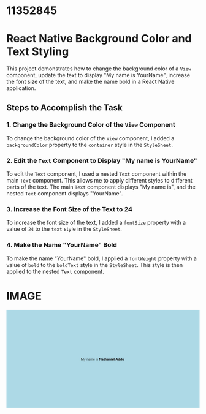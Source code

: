 # 11352845
# React Native Background Color and Text Styling

This project demonstrates how to change the background color of a `View` component, update the text to display "My name is YourName", increase the font size of the text, and make the name bold in a React Native application.

## Steps to Accomplish the Task

### 1. Change the Background Color of the `View` Component

To change the background color of the `View` component, I added a `backgroundColor` property to the `container` style in the `StyleSheet`.

### 2. Edit the `Text` Component to Display "My name is YourName"

To edit the `Text` component, I used a nested `Text` component within the main `Text` component. This allows me to apply different styles to different parts of the text. The main `Text` component displays "My name is", and the nested `Text` component displays "YourName".

### 3. Increase the Font Size of the Text to 24

To increase the font size of the text, I added a `fontSize` property with a value of `24` to the `text` style in the `StyleSheet`.

### 4. Make the Name "YourName" Bold

To make the name "YourName" bold, I applied a `fontWeight` property with a value of `bold` to the `boldText` style in the `StyleSheet`. This style is then applied to the nested `Text` component.

# IMAGE
![App Screenshot](Screenshot_26-5-2024_232434_localhost.jpeg)